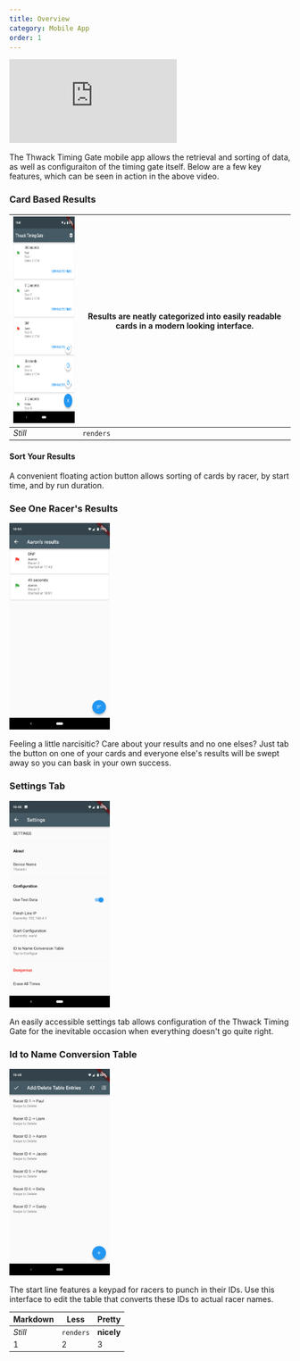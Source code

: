 ```yaml
---
title: Overview
category: Mobile App
order: 1
---
```


<div class="video_wrapper">
  <iframe src="https://www.youtube.com/embed/TYNzY31ogd4?rel=0&modestbranding=1&showinfo=0" frameborder="0" allowfullscreen></iframe>
</div>

The Thwack Timing Gate mobile app allows the retrieval and sorting of data, as well as configuraiton of the timing gate itself. Below are a few key features, which can be seen in action in the above video.

### Card Based Results
<img src="/images/app/sortView.png" width="180" height="370"/> | Results are neatly categorized into easily readable cards in a modern looking interface.
--- | --- 
*Still* | `renders` 

#### Sort Your Results
A convenient floating action button allows sorting of cards by racer, by start time, and by run duration.

### See One Racer's Results
<img src="/images/app/oneRacerView.png" width="180" height="370"/>

Feeling a little narcisitic? Care about your results and no one elses? Just tab the button on one of your cards and everyone else's results will be swept away so you can bask in your own success.

### Settings Tab
<img src="/images/app/settingsView.png" width="180" height="370"/>

An easily accessible settings tab allows configuration of the Thwack Timing Gate for the inevitable occasion when everything doesn't go quite right.

### Id to Name Conversion Table
<img src="/images/app/idToNameTable.png" width="180" height="370"/>

The start line features a keypad for racers to punch in their IDs. Use this interface to edit the table that converts these IDs to actual racer names.

Markdown | Less | Pretty
--- | --- | ---
*Still* | `renders` | **nicely**
1 | 2 | 3